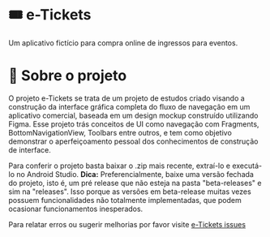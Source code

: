 # 🎟️ e-Tickets
Um aplicativo fictício para compra online de ingressos para eventos.

# 🎫 Sobre o projeto
O projeto e-Tickets se trata de um projeto de estudos criado visando a construção da interface gráfica completa do fluxo de navegação em um aplicativo comercial, baseada em um design mockup construído utilizando Figma.
Esse projeto trás conceitos de UI como navegação com Fragments, BottomNavigationView, Toolbars entre outros, e tem como objetivo demonstrar o aperfeiçoamento pessoal dos conhecimentos de construção de interface.

Para conferir o projeto basta baixar o .zip mais recente, extraí-lo e executá-lo no Android Studio.
**Dica:** Preferencialmente, baixe uma versão fechada do projeto, isto é, um pré release que não esteja na pasta "beta-releases" e sim na "releases". Isso porque as versões em beta-release muitas vezes possuem funcionalidades não totalmente implementadas, que podem ocasionar funcionamentos inesperados.

Para relatar erros ou sugerir melhorias por favor visite [e-Tickets issues](https://github.com/BeatrizNataly/e-Tickets/issues)
